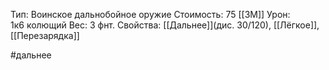 Тип: Воинское дальнобойное оружие
Стоимость: 75 [[ЗМ]]
Урон: 1к6 колющий
Вес: 3 фнт.
Свойства: [[Дальнее]](дис. 30/120), [[Лёгкое]], [[Перезарядка]]

#дальнее